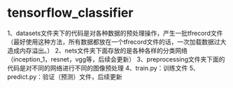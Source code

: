 # tensorflow_classifier

1、datasets文件夹下的代码是对各种数据的预处理操作，产生一批tfrecord文件（最好使用这种方法，所有数据都放在一个tfrecord文件的话，一次加载数据过大造成内存溢出。）
2、nets文件夹下面存放的是各种各样的分类网络（inception_1，resnet，vgg等，后续会更新）
3、preprocessing文件夹下面的代码是对不同的网络进行不同的图像预处理
4、train.py：训练文件
5、predict.py：验证（预测）文件，后续更新
